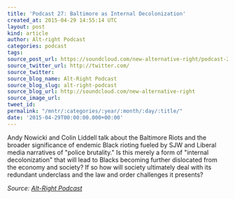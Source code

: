 ```yaml
---
title: 'Podcast 27: Baltimore as Internal Decolonization'
created_at: 2015-04-29 14:55:14 UTC
layout: post
kind: article
author: Alt-right Podcast
categories: podcast
tags: 
source_post_url: https://soundcloud.com/new-alternative-right/podcast-27-internal-decolonization
source_twitter_url: http://twitter.com/
source_twitter: 
source_blog_name: Alt-Right Podcast
source_blog_slug: alt-right-podcast
source_blog_url: http://soundcloud.com/new-alternative-right
source_image_url: 
tweet_id: 
permalink: "/mntr/:categories/:year/:month/:day/:title/"
date: '2015-04-29T00:00:00.000+00:00'
---
```

Andy Nowicki and Colin Liddell talk about the Baltimore Riots and the broader significance of endemic Black rioting fueled by SJW and Liberal media narratives of "police brutality." Is this merely a form of "internal decolonization" that will lead to Blacks becoming further dislocated from the economy and society? If so how will society ultimately deal with its redundant underclass and the law and order challenges it presents?<div class="">
    <i>Source: <a href="http://soundcloud.com/new-alternative-right">Alt-Right Podcast</a></i>
</div>
